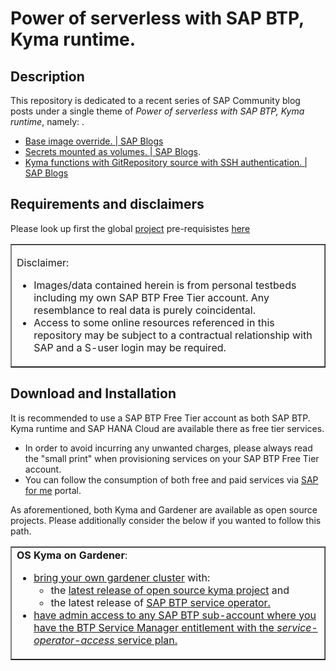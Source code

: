 # Power of serverless with SAP BTP, Kyma runtime.


## Description
This repository is dedicated to a recent series of SAP Community blog posts under a single theme of *Power of serverless with SAP BTP, Kyma runtime*, namely:  .  


  * [Base image override. | SAP Blogs](https://blogs.sap.com/2023/01/29/power-of-serverless-with-sap-btp-kyma-runtime.-base-image-override./)
  * [Secrets mounted as volumes. | SAP Blogs](https://blogs.sap.com/2023/02/06/power-of-serverless-with-sap-btp-kyma-runtime.-secrets-mounted-as-volumes./).
  * [Kyma functions with GitRepository source with SSH authentication. | SAP Blogs](https://blogs.sap.com/2021/12/08/kyma-functions-with-gitrepository-source-with-ssh-authentication./)


## Requirements and disclaimers

Please look up first the global [project](https://github.com/SAP-samples/kyma-runtime-extension-samples) pre-requisistes [here](https://github.com/SAP-samples/kyma-runtime-extension-samples/tree/main/prerequisites)


<table style="border-collapse: collapse; width: 100%;" border="1">
<tbody>
<tr>
<td style="width: 100%;">

Disclaimer:
<ul>
  <li>Images/data contained herein is from personal testbeds including my own SAP BTP Free Tier account. Any resemblance to real data is purely coincidental.</li>
  <li>Access to some online resources referenced in this repository may be subject to a contractual relationship with SAP and a S-user login may be required.</li>
</ul>
</td>
</tr>
</tbody>
</table>

## Download and Installation
It is recommended to use a SAP BTP Free Tier account as both SAP BTP. Kyma runtime and SAP HANA Cloud are available there as free tier services.  

  * In order to avoid incurring any unwanted charges, please always read the "small print" when provisioning services on your SAP BTP Free Tier account.  
  * You can follow the consumption of both free and paid services via [SAP for me](https://me.sap.com) portal.

As aforementioned, both Kyma and Gardener are available as open source projects. Please additionally consider the below if you wanted to follow this path.  


<table style="border-collapse: collapse; width: 100%;" border="1">
<tbody>
<tr>
<td style="width: 100%;"

  <strong>OS Kyma on Gardener</strong>:
  <ul>
    <li><a href="https://gardener.cloud/docs/gardener/#setting-up-your-own-gardener-landscape-in-the-cloud">bring your own gardener cluster</a> with:
  <ul>
    <li>the <a href="https://github.com/kyma-project/kyma/releases">latest release of open source kyma project</a> and</li>
    <li>the latest release of <a href="https://github.com/SAP/sap-btp-service-operator">SAP BTP service operator.
    </li>
  </ul>
  </li>
    <li>have admin access to any SAP BTP sub-account where you have the BTP Service Manager entitlement with the <em>service-operator-access</em> service plan.</li>
  </ul>
</td>
</tr>
</tbody>
</table>



